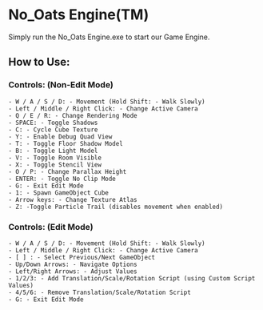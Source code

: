# No_Oats Engine(TM)

Simply run the No_Oats Engine.exe to start our Game Engine.

## How to Use:

### Controls: (Non-Edit Mode)
	- W / A / S / D: - Movement (Hold Shift: - Walk Slowly)
	- Left / Middle / Right Click: - Change Active Camera
	- Q / E / R: - Change Rendering Mode
	- SPACE: - Toggle Shadows
	- C: - Cycle Cube Texture
	- Y: - Enable Debug Quad View
	- T: - Toggle Floor Shadow Model
	- B: - Toggle Light Model
	- V: - Toggle Room Visible
	- X: - Toggle Stencil View
	- O / P: - Change Parallax Height 
	- ENTER: - Toggle No Clip Mode
	- G: - Exit Edit Mode
	- 1: - Spawn GameObject Cube
	- Arrow keys: - Change Texture Atlas
	- Z: -Toggle Particle Trail (disables movement when enabled)

### Controls: (Edit Mode)
	- W / A / S / D: - Movement (Hold Shift: - Walk Slowly)
	- Left / Middle / Right Click: - Change Active Camera
	- [ ] : - Select Previous/Next GameObject
	- Up/Down Arrows: - Navigate Options
	- Left/Right Arrows: - Adjust Values
	- 1/2/3: - Add Translation/Scale/Rotation Script (using Custom Script Values)
	- 4/5/6: - Remove Translation/Scale/Rotation Script
	- G: - Exit Edit Mode